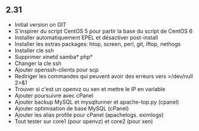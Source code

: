 ## 2.31 ##

- Initial version on GIT
- S'inspirer du script CentOS 5 pour partir la base du script de CentOS 6
- Installer automatiquement EPEL et désactiver post-install
- Installer les extras packages: htop, screen, perl, git, iftop, nethogs
- Installer cle ssh
- Supprimer xinetd samba* php*
- Changer la cle ssh
- Ajouter openssh-clients pour scp
- Rediriger les commandes qui peuvent avoir des erreurs vers >/dev/null 2>&1
- Trouver si c'est un openvz ou xen et mettre le IP en variable
- Ajouter poursuivre avec cPanel
- Ajouter backup MySQL et mysqltunner et apache-top.py (cpanel)
- Ajouter optimisation de base MySQL (cPanel)
- Ajouter les alias profile pour cPanel (apachelogs. eximlogs)
- Tout tester sur core1 (pour openvz) et core2 (pour xen)
